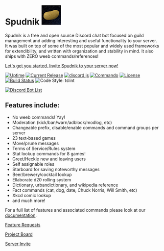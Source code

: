 # Spudnik ![Spudnik!][img-icon]
Spudnik is a free and open source Discord chat bot focused on guild management and adding interesting and useful functionality to your server. It was built on top of some of the most popular and widely used frameworks for extendibility, and written with organization and stability in mind. It also ships with ZERO weeb commands/references!

[Let's get you started. Invite Spudnik to your server now!][url-invite]

[![Uptime][img-uptime-robot]][url-homepage] [![Current Release][img-current-release]][url-current-release] [![discord.js][img-discord-js]][url-discord-js] [![Commando][img-commando]][url-commando] [![License][img-license]][url-license] [![Build Status][img-build-status]][url-build-status] ![Code Style: tslint][img-code-style]

[![Discord Bot List][img-discord-bot-list]][url-discord-bot-list]

## Features include:
- No weeb commands! Yay!
- Moderation (kick/ban/warn/adblock/modlog, etc)
- Changeable prefix, disable/enable commands and command groups per server
- 23 text-based games
- Move/prune messages
- Terms of Service/Rules system
- Stat lookup commands for 8 games!
- Greet/Heckle new and leaving users
- Self assignable roles
- Starboard for saving noteworthy messages
- Beer/brewery/cocktail lookup
- Ellaborate d20 rolling system
- Dictionary, urbandictionary, and wikipedia reference
- Fact commands (cat, dog, date, Chuck Norris, Will Smith, etc)
- Xkcd comic lookup
- and much more!

For a full list of features and associated commands please look at our [documentation][url-docs-commands].

[Feature Requests][url-feathub]

[Project Board][url-github-project-board]

[Server Invite][url-invite]

[url-github]: https://github.com/Spudnik-Group/Spudnik
[url-docs]: https://docs.spudnik.io/
[url-docs-commands]: https://docs.spudnik.io/commands/
[url-docs-getting-started]: https://docs.spudnik.io/getting-started/

[img-icon]: ./Spudnik_icon.png?raw=true
[img-invite]: ./discord-invite-badge.svg?raw=true
[url-homepage]: https://spudnik.io
[url-invite]: https://discordapp.com/oauth2/authorize?client_id=398591330806398989&scope=bot&permissions=0

[img-current-release]: https://img.shields.io/github/release/Spudnik-Group/Spudnik.svg?style=flat-square
[url-current-release]: https://github.com/Spudnik-Group/Spudnik/releases/latest

[img-license]: https://img.shields.io/github/license/Spudnik-Group/Spudnik.svg?style=flat-square
[url-license]: https://github.com/Spudnik-Group/Spudnik/blob/master/LICENSE

[img-build-status]: https://img.shields.io/travis/Spudnik-Group/Spudnik.svg?style=flat-square
[url-build-status]: https://travis-ci.org/Spudnik-Group/Spudnik

[img-uptime-robot]: https://img.shields.io/uptimerobot/ratio/7/m780969734-824d124e5ea4e2eeb26dcda8.svg

[img-code-style]: https://img.shields.io/badge/style-tslint-000000.svg?longCache=true&style=flat-square&label=code%20style

[url-github-project-board]: https://github.com/orgs/Spudnik-Group/projects/1

[img-discord-bot-list]: https://discordbots.org/api/widget/398591330806398989.svg
[url-discord-bot-list]: https://discordbots.org/bot/398591330806398989

[url-feathub]: https://feathub.com/Spudnik-Group/Spudnik

[img-discord-js]: https://img.shields.io/badge/library-discord.js-blue.svg?style=flat-square
[url-discord-js]: https://discord.js.org/#/
[img-commando]: https://img.shields.io/badge/library-Commando-blue.svg?style=flat-square
[url-commando]: https://github.com/discordjs/Commando
